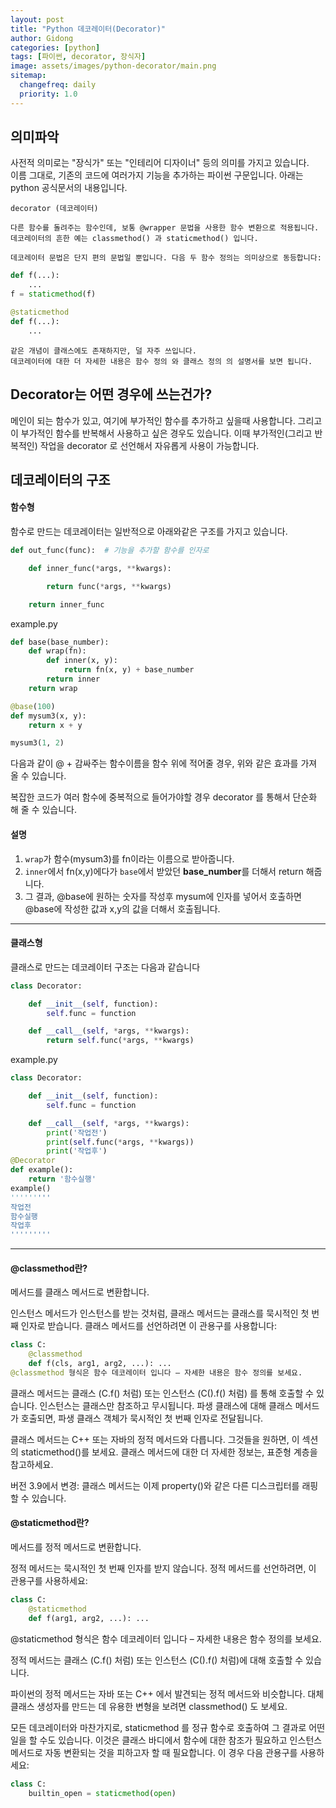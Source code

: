 ```yaml
---
layout: post
title: "Python 데코레이터(Decorator)"
author: Gidong
categories: [python]
tags: [파이썬, decorator, 장식자]
image: assets/images/python-decorator/main.png
sitemap:
  changefreq: daily
  priority: 1.0
---
```


## 의미파악

사전적 의미로는 "장식가" 또는 "인테리어 디자이너" 등의 의미를 가지고 있습니다.  
이름 그대로, 기존의 코드에 여러가지 기능을 추가하는 파이썬 구문입니다.
아래는 python 공식문서의 내용입니다.

```
decorator (데코레이터)

다른 함수를 돌려주는 함수인데, 보통 @wrapper 문법을 사용한 함수 변환으로 적용됩니다.
데코레이터의 흔한 예는 classmethod() 과 staticmethod() 입니다.

데코레이터 문법은 단지 편의 문법일 뿐입니다. 다음 두 함수 정의는 의미상으로 동등합니다:
```

```python
def f(...):
    ...
f = staticmethod(f)

@staticmethod
def f(...):
    ...
```

```
같은 개념이 클래스에도 존재하지만, 덜 자주 쓰입니다.
데코레이터에 대한 더 자세한 내용은 함수 정의 와 클래스 정의 의 설명서를 보면 됩니다.
```

## Decorator는 어떤 경우에 쓰는건가?

메인이 되는 함수가 있고, 여기에 부가적인 함수를 추가하고 싶을때 사용합니다.
그리고 이 부가적인 함수를 반복해서 사용하고 싶은 경우도 있습니다.
이때 부가적인(그리고 반복적인) 작업을 decorator 로 선언해서 자유롭게 사용이 가능합니다.

## 데코레이터의 구조

#### 함수형

함수로 만드는 데코레이터는 일반적으로 아래와같은 구조를 가지고 있습니다.

```python
def out_func(func):  # 기능을 추가할 함수를 인자로

    def inner_func(*args, **kwargs):

        return func(*args, **kwargs)

    return inner_func
```

example.py

```python
def base(base_number):
    def wrap(fn):
        def inner(x, y):
            return fn(x, y) + base_number
        return inner
    return wrap

@base(100)
def mysum3(x, y):
    return x + y

mysum3(1, 2)
```

다음과 같이 @ + 감싸주는 함수이름을 함수 위에 적어줄 경우, 위와 같은 효과를 가져 올 수 있습니다.

복잡한 코드가 여러 함수에 중복적으로 들어가야할 경우 decorator 를 통해서 단순화 해 줄 수 있습니다.

#### 설명

1. `wrap`가 함수(mysum3)를 fn이라는 이름으로 받아줍니다.
2. `inner`에서 fn(x,y)에다가 `base`에서 받았던 **base_number**를 더해서 return 해줍니다.
3. 그 결과, @base에 원하는 숫자를 작성후 mysum에 인자를 넣어서 호출하면 @base에 작성한 값과 x,y의 값을 더해서 호출됩니다.

---

#### 클래스형

클래스로 만드는 데코레이터 구조는 다음과 같습니다

```python
class Decorator:

    def __init__(self, function):
        self.func = function

    def __call__(self, *args, **kwargs):
        return self.func(*args, **kwargs)
```

example.py

```python
class Decorator:

    def __init__(self, function):
        self.func = function

    def __call__(self, *args, **kwargs):
        print('작업전')
        print(self.func(*args, **kwargs))
        print('작업후')
@Decorator
def example():
    return '함수실행'
example()
'''''''''
작업전
함수실행
작업후
'''''''''
```

---

#### @classmethod란?

메서드를 클래스 메서드로 변환합니다.

인스턴스 메서드가 인스턴스를 받는 것처럼, 클래스 메서드는 클래스를 묵시적인 첫 번째 인자로 받습니다. 클래스 메서드를 선언하려면 이 관용구를 사용합니다:

```python
class C:
    @classmethod
    def f(cls, arg1, arg2, ...): ...
@classmethod 형식은 함수 데코레이터 입니다 – 자세한 내용은 함수 정의를 보세요.
```

클래스 메서드는 클래스 (C.f() 처럼) 또는 인스턴스 (C().f() 처럼) 를 통해 호출할 수 있습니다. 인스턴스는 클래스만 참조하고 무시됩니다. 파생 클래스에 대해 클래스 메서드가 호출되면, 파생 클래스 객체가 묵시적인 첫 번째 인자로 전달됩니다.

클래스 메서드는 C++ 또는 자바의 정적 메서드와 다릅니다. 그것들을 원하면, 이 섹션의 staticmethod()를 보세요. 클래스 메서드에 대한 더 자세한 정보는, 표준형 계층을 참고하세요.

버전 3.9에서 변경: 클래스 메서드는 이제 property()와 같은 다른 디스크립터를 래핑 할 수 있습니다.

#### @staticmethod란?

메서드를 정적 메서드로 변환합니다.

정적 메서드는 묵시적인 첫 번째 인자를 받지 않습니다. 정적 메서드를 선언하려면, 이 관용구를 사용하세요:

```python
class C:
    @staticmethod
    def f(arg1, arg2, ...): ...
```

@staticmethod 형식은 함수 데코레이터 입니다 – 자세한 내용은 함수 정의를 보세요.

정적 메서드는 클래스 (C.f() 처럼) 또는 인스턴스 (C().f() 처럼)에 대해 호출할 수 있습니다.

파이썬의 정적 메서드는 자바 또는 C++ 에서 발견되는 정적 메서드와 비슷합니다. 대체 클래스 생성자를 만드는 데 유용한 변형을 보려면 classmethod() 도 보세요.

모든 데코레이터와 마찬가지로, staticmethod 를 정규 함수로 호출하여 그 결과로 어떤 일을 할 수도 있습니다. 이것은 클래스 바디에서 함수에 대한 참조가 필요하고 인스턴스 메서드로 자동 변환되는 것을 피하고자 할 때 필요합니다. 이 경우 다음 관용구를 사용하세요:

```python
class C:
    builtin_open = staticmethod(open)
```
